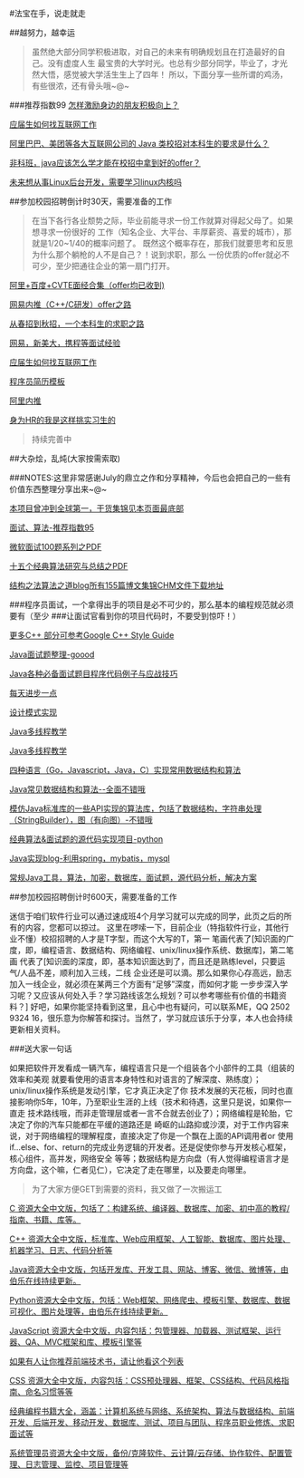 #法宝在手，说走就走

##越努力，越幸运
>虽然绝大部分同学积极进取，对自己的未来有明确规划且在打造最好的自己。没有虚度人生
>最宝贵的大学时光。也总有少部分同学，毕业了，才光然大悟，感觉被大学活生生上了四年！
>所以，下面分享一些所谓的鸡汤，有些很浓，还有骨头哦~@~

###推荐指数99
[怎样激励身边的朋友积极向上？](https://www.zhihu.com/question/21123063)

[应届生如何找互联网工作](http://wuchong.me/blog/2014/12/21/how-to-find-internet-job/)

[阿里巴巴、美团等各大互联网公司的 Java
类校招对本科生的要求是什么？](https://www.zhihu.com/question/26350691)

[非科班，java应该怎么学才能在校招中拿到好的offer？](https://www.zhihu.com/question/40477390)

[未来想从事Linux后台开发，需要学习linux内核吗](https://www.zhihu.com/question/20541014)


##参加校园招聘倒计时30天，需要准备的工作


>在当下各行各业颓势之际，毕业前能寻求一份工作就算对得起父母了。如果想寻求一份很好的
>工作（知名企业、大平台、丰厚薪资、喜爱的城市），那就是1/20~1/40的概率问题了。
>既然这个概率存在，那我们就要思考和反思为什么那个躺枪的人不是自己？！说到求职，那么
>一份优质的offer就必不可少，至少把通往企业的第一扇门打开。

[阿里+百度+CVTE面经合集（offer均已收到)](https://www.nowcoder.com/discuss/5941)

[网易内推（C++/C研发）offer之路](https://www.nowcoder.com/discuss/3038)

[从春招到秋招，一个本科生的求职之路](https://www.nowcoder.com/discuss/18270)

[网易，新美大，携程等面试经验](https://www.nowcoder.com/discuss/20607)

[应届生如何找互联网工作](http://wuchong.me/blog/2014/12/21/how-to-find-internet-job/)

[程序员简历模板](https://github.com/geekcompany/ResumeSample)

[阿里内推](https://coderq.com/t/a-li-ba-ba-xiao-zhao-nei-tui-jian-li-shai-xuan-fang-an/143/1)

[身为HR的我是这样挑实习生的](http://www.zheyibu.com/article/1353.html?xa?nikki)

>持续完善中

##大杂烩，乱炖(大家按需索取)

###NOTES:这里非常感谢July的鼎立之作和分享精神，今后也会把自己的一些有价值东西整理分享出来~@~

[本项目曾冲到全球第一，干货集锦见本页面最底部](https://github.com/julycoding/The-Art-Of-Programming-By-July)

[面试、算法-推荐指数95](http://blog.csdn.net/v_july_v)

[微软面试100题系列之PDF](http://download.csdn.net/detail/v_july_v/4583815)

[十五个经典算法研究与总结之PDF](http://download.csdn.net/detail/v_july_v/4478027)

[结构之法算法之道blog所有155篇博文集锦CHM文件下载地址](http://pan.baidu.com/s/1gdrJndp)

###程序员面试，一个拿得出手的项目是必不可少的，那么基本的编程规范就必须要有（至少
###让面试官看到你的项目代码时，不要受到惊吓！）

[更多C++ 部分可参考Google C++ Style
Guide](http://zh-google-styleguide.readthedocs.io/en/latest/contents/)

[Java面试题整理-goood](https://github.com/it-interview/easy-java)

[Java各种必备面试题目程序代码例子与应战技巧](https://github.com/jilongliang/InterView)

[每天进步一点](http://www.cnblogs.com/webary/)

[设计模式实现](https://github.com/feixiao/DesignPattern)


[Java多线程教学](https://github.com/niujiwei/thread)

[Java多线程教学](https://github.com/MOBIN-F/Thread)

[四种语言（Go，Javascript，Java，C）实现常用数据结构和算法](https://github.com/nange/DataStructures-And-Algorithms-Using-Four-Language)

[Java常见数据结构和算法--全面不错哦](https://github.com/gh289054531/Data_Structures_and_Algorithm_Analysis_in_Java)

[模仿Java标准库的一些API实现的算法库，包括了数据结构，字符串处理（StringBuilder），图（有向图）-不错哦](https://github.com/ssjssh/javaalgorithm)

[经典算法&面试题的源代码实现项目-python](https://github.com/wuchong/Algorithm-Interview)

[Java实现blog-利用spring，mybatis，mysql](https://github.com/huangshanqi/fantasyblog4j)

[常规Java工具，算法，加密，数据库，面试题，源代码分析，解决方案](https://github.com/scalad/Note)


##参加校园招聘倒计时600天，需要准备的工作

迷信于咱们软件行业可以通过速成班4个月学习就可以完成的同学，此页之后的所有的内容，您都可以掠过。
这里在啰嗦一下，目前企业（特指软件行业，其他行业不懂）校招招聘的人才是T字型，而这个大写的T，第一
笔画代表了[知识面的广度，即，编程语言、数据结构、网络编程、unix/linux操作系统、数据库]，第二笔画
代表了[知识面的深度，即，基本知识面达到了，而且还是熟练level，只要运气/人品不差，顺利加入三线，二线
企业还是可以滴。那么如果你心存高远，励志加入一线企业，就必须在某两三个方面有“足够”深度，而如何才能
一步步深入学习呢？又应该从何处入手？学习路线该怎么规划？可以参考哪些有价值的书籍资料？]
好吧，如果你能坚持看到这里，且心中也有疑问，可以联系ME，QQ 2502 9324
16，很乐意为你解答和探讨。当然了，学习就应该乐于分享，本人也会持续更新相关资料。

###送大家一句话

如果把软件开发看成一辆汽车，编程语言只是一个组装各个小部件的工具（组装的效率和美观
就要看使用的语言本身特性和对语言的了解深度、熟练度）；unix/linux操作系统是发动引擎，它才真正决定了你
技术发展的天花板，同时也直接影响你5年，10年，乃至职业生涯的上线（技术和待遇，这里只是说，如果你一直走
技术路线哦，而非走管理层或者一言不合就去创业了）；网络编程是轮胎，它决定了你的汽车只能都在平缓的道路还是
崎岖的山路抑或沙漠，对于工作内容来说，对于网络编程的理解程度，直接决定了你是一个飘在上面的API调用者or
使用if...else、for、return的完成业务逻辑的开发者。还是促使你参与开发核心框架，核心组件，高并发，网络安全
等等；数据结构是方向盘（有人觉得编程语言才是方向盘，这个嘛，仁者见仁），它决定了走在哪里，以及要走向哪里。


>为了大家方便GET到需要的资料，我又做了一次搬运工

[C
资源大全中文版，包括了：构建系统、编译器、数据库、加密、初中高的教程/指南、书籍、库等。](https://github.com/jobbole/awesome-c-cn)

[C++
资源大全中文版，标准库、Web应用框架、人工智能、数据库、图片处理、机器学习、日志、代码分析等](https://github.com/jobbole/awesome-cpp-cn)


[Java资源大全中文版，包括开发库、开发工具、网站、博客、微信、微博等，由伯乐在线持续更新。](https://github.com/jobbole/awesome-java-cn)

[Python资源大全中文版，包括：Web框架、网络爬虫、模板引擎、数据库、数据可视化、图片处理等，由伯乐在线持续更新。](https://github.com/jobbole/awesome-python-cn)

[JavaScript
资源大全中文版，内容包括：包管理器、加载器、测试框架、运行器、QA、MVC框架和库、模板引擎等](https://github.com/jobbole/awesome-javascript-cn)

[如果有人让你推荐前端技术书，请让他看这个列表](https://github.com/jobbole/awesome-web-dev-books)

[CSS
资源大全中文版，内容包括：CSS预处理器、框架、CSS结构、代码风格指南、命名习惯等等](https://github.com/jobbole/awesome-css-cn)

[经典编程书籍大全，涵盖：计算机系统与网络、系统架构、算法与数据结构、前端开发、后端开发、移动开发、数据库、测试、项目与团队、程序员职业修炼、求职面试等](https://github.com/jobbole/awesome-programming-books)

[系统管理员资源大全中文版，备份/克隆软件、云计算/云存储、协作软件、配置管理、日志管理、监控、项目管理等](https://github.com/jobbole/awesome-sysadmin-cn)
